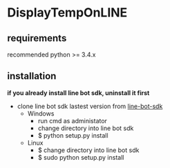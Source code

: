 # DisplayTempOnLINE
## requirements
recommended python >= 3.4.x
## installation
**if you already install line bot sdk, uninstall it first**
* clone line bot sdk lastest version from [line-bot-sdk](https://github.com/line/line-bot-sdk-python)
  * Windows
    * run cmd as administator
    * change directory into line bot sdk
    * $ python setup.py install
  * Linux
    * $ change directory into line bot sdk
    * $ sudo python setup.py install
